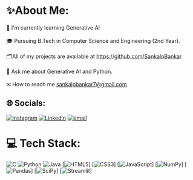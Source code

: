 # ✨About Me:
🌱 I'm currently learning Generative AI<br><br> 🎓 Pursuing B.Tech in Computer Science and Engineering (2nd Year). <br><br> 🗂️All of my projects are available at https://github.com/SankalpBankar <br><br> 💬 Ask me about Generative AI and Python.<br><br> ✉ How to reach me sankalpbankar7@gmail.com


## 🌐 Socials:
[![Instagram](https://img.shields.io/badge/Instagram-%23E4405F.svg?logo=Instagram&logoColor=white)](https://www.instagram.com/__.sankalp10.__/) [![LinkedIn](https://img.shields.io/badge/LinkedIn-%230077B5.svg?logo=linkedin&logoColor=white)](https://www.linkedin.com/in/sankalp-bankar-b3390b324?utm_source=share&utm_campaign=share_via&utm_content=profile&utm_medium=android_app) [![email](https://img.shields.io/badge/Email-D14836?logo=gmail&logoColor=white)](mailto:sankalpbankar7@gmail.com)

# 💻 Tech Stack:
![C](https://img.shields.io/badge/c-%2300599C.svg?style=for-the-badge&logo=c&logoColor=white) ![Python](https://img.shields.io/badge/python-3670A0?style=for-the-badge&logo=python&logoColor=ffdd54) ![Java](https://img.shields.io/badge/java-%23ED8B00.svg?style=for-the-badge&logo=openjdk&logoColor=white) [![HTML5](https://img.shields.io/badge/HTML5-E34F26?style=for-the-badge&logo=html5&logoColor=white)] [![CSS3](https://img.shields.io/badge/CSS3-1572B6?style=for-the-badge&logo=css3&logoColor=white)]
[![JavaScript](https://img.shields.io/badge/JavaScript-F7DF1E?style=for-the-badge&logo=javascript&logoColor=black)] [![NumPy](https://img.shields.io/badge/Numpy-013243?style=for-the-badge&logo=numpy&logoColor=white)] [![Pandas](https://img.shields.io/badge/Pandas-150458?style=for-the-badge&logo=pandas&logoColor=white)] [![SciPy](https://img.shields.io/badge/SciPy-8CAAE6?style=for-the-badge&logo=scipy&logoColor=white)] [![Streamlit](https://img.shields.io/badge/STREAMLIT-FF4B4B?style=for-the-badge&logo=streamlit&logoColor=white)]
